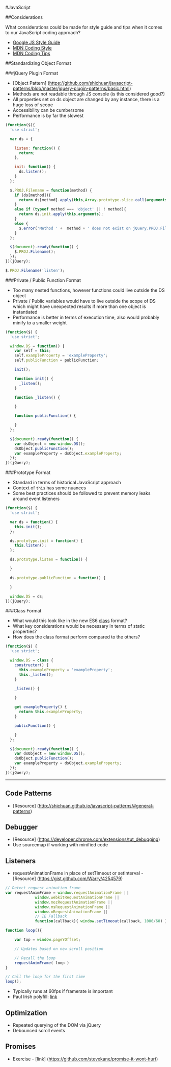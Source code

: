 #JavaScript

##Considerations

What considerations could be made for style guide and tips when it comes to our JavaScript coding approach?

* [Google JS Style Guide](https://google.github.io/styleguide/javascriptguide.xml)
* [MDN Coding Style](https://developer.mozilla.org/en-US/docs/Mozilla/Developer_guide/Coding_Style)
* [MDN Coding Tips](https://developer.mozilla.org/en-US/docs/JavaScript_Tips)

##Standardizing Object Format

###jQuery Plugin Format

* [Object Pattern] (https://github.com/shichuan/javascript-patterns/blob/master/jquery-plugin-patterns/basic.html)
* Methods are not readable through JS console (is this considered good?)
* All properties set on ds object are changed by any instance, there is a huge loss of scope
* Accessibility can be cumbersome
* Performance is by far the slowest

```javascript
(function($){
  'use strict';

  var ds = {

    listen: function() {
      return;
    },

    init: function() {
      ds.listen();
    }
  };

  $.PROJ.Filename = function(method) {
    if (ds[method]){
      return ds[method].apply(this,Array.prototype.slice.call(arguments,1));
    }
    else if (typeof method === 'object' || ! method){
      return ds.init.apply(this,arguments);
    }
    else {
      $.error('Method ' +  method + ' does not exist on jQuery.PROJ.Filename');
    }
  };

  $(document).ready(function() {
    $.PROJ.Filename();
  });
})(jQuery);

$.PROJ.Filename('listen');
```

###Private / Public Function Format

* Too many nested functions, however functions could live outside the DS object
* Private / Public variables would have to live outside the scope of DS which might have unexpected results if more than one object is instantiated
* Performance is better in terms of execution time, also would probably minify to a smaller weight

```javascript
(function($) {
  'use strict';

  window.DS = function() {
    var self = this;
    self.exampleProperty = 'exampleProperty';
    self.publicFunction = publicFunction;

    init();

    function init() {
      _listen();
    }

    function _listen() {

    }

    function publicFunction() {

    }
  };

  $(document).ready(function() {
    var dsObject = new window.DS();
    dsObject.publicFunction();
    var exampleProperty = dsObject.exampleProperty;
  });
})(jQuery);
```

###Prototype Format

* Standard in terms of historical JavaScript approach
* Context of `this` has some nuances
* Some best practices should be followed to prevent memory leaks around event listeners

```javascript
(function($) {
  'use strict';

  var ds = function() {
    this.init();
  };

  ds.prototype.init = function() {
    this.listen();
  };

  ds.prototype.listen = function() {

  }

  ds.prototype.publicFunction = function() {

  }

  window.DS = ds;
})(jQuery);
```

###Class Format

* What would this look like in the new ES6 [class](https://developer.mozilla.org/en-US/docs/Web/JavaScript/Reference/Classes) format?
* What key considerations would be necessary in terms of static properties?
* How does the class format perform compared to the others?

```javascript
(function($) {
  'use strict';

  window.DS = class {
    constructor() {
      this.exampleProperty = 'exampleProperty';
      this._listen();
    }

    _listen() {

    }

    get exampleProperty() {
      return this.exampleProperty;
    }

    publicFunction() {

    }
  };

  $(document).ready(function() {
    var dsObject = new window.DS();
    dsObject.publicFunction();
    var exampleProperty = dsObject.exampleProperty;
  });
})(jQuery);
```

---

## Code Patterns
* [Resource] (http://shichuan.github.io/javascript-patterns/#general-patterns)

## Debugger
* [Resource] (https://developer.chrome.com/extensions/tut_debugging)
* Use sourcemap if working with minified code

## Listeners
* requestAnimationFrame in place of setTimeout or setInterval - [Resource] (https://gist.github.com/Warry/4254579)

```javascript
// Detect request animation frame
var requestAnimFrame = window.requestAnimationFrame ||
             window.webkitRequestAnimationFrame ||
             window.mozRequestAnimationFrame ||
             window.msRequestAnimationFrame ||
             window.oRequestAnimationFrame ||
             // IE Fallback
             function(callback){ window.setTimeout(callback, 1000/60) };

function loop(){

    var top = window.pageYOffset;

    // Updates based on new scroll position

    // Recall the loop
    requestAnimFrame( loop )
}

// Call the loop for the first time
loop();
```

* Typically runs at 60fps if framerate is important
* Paul Irish polyfill: [link](http://www.paulirish.com/2011/requestanimationframe-for-smart-animating/)

## Optimization
* Repeated querying of the DOM via jQuery
* Debounced scroll events

## Promises
* Exercise - [link] (https://github.com/stevekane/promise-it-wont-hurt)
